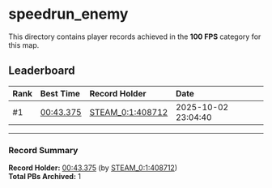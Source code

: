 # speedrun_enemy

This directory contains player records achieved in the **100 FPS** category for this map.

## Leaderboard

| Rank | Best Time | Record Holder | Date                |
| :--- | :-------- | :------------ | :------------------ |
| #1   | [00:43.375](./00043375_STEAM_0_1_408712_20251002-230440.zip) | [STEAM_0:1:408712](https://speedrun16.com/profile/STEAM_0:1:408712)   | 2025-10-02 23:04:40 |

---

### Record Summary
**Record Holder:** [00:43.375](./00043375_STEAM_0_1_408712_20251002-230440.zip) (by [STEAM_0:1:408712](https://speedrun16.com/profile/STEAM_0:1:408712))  
**Total PBs Archived:** 1